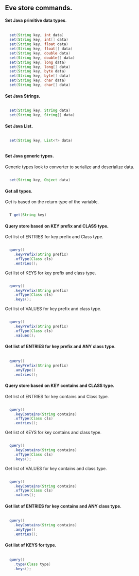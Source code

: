 ## Eve store commands.

#### Set Java primitive data types.

```java
  
  set(String key, int data)
  set(String key, int[] data)
  set(String key, float data)
  set(String key, float[] data)
  set(String key, double data)
  set(String key, double[] data)
  set(String key, long data)
  set(String key, long[] data)
  set(String key, byte data)
  set(String key, byte[] data)
  set(String key, char data)
  set(String key, char[] data)

```

#### Set Java Strings.

```java

  set(String key, String data)
  set(String key, String[] data)

```

#### Set Java List.

```java

  set(String key, List<?> data)
  
```

#### Set Java generic types.

Generic types look to converter to serialize and deserialize data.

```java

  set(String key, Object data)

```

#### Get all types.

Get is based on the return type of the variable.

```java

  T get(String key)

```

#### Query store based on KEY prefix and CLASS type.

Get list of ENTRIES for key prefix and Class type.

```java 

  query()
    .keyPrefix(String prefix)
    .ofType(Class cls)
    .entries();

```

Get list of KEYS for key prefix and class type.

```java 

  query()
    .keyPrefix(String prefix)
    .ofType(Class cls)
    .keys();

```

Get list of VALUES for key prefix and class type.

```java 

  query()
    .keyPrefix(String prefix)
    .ofType(Class cls)
    .values();

```

#### Get list of ENTRIES for key prefix and ANY class type.

```java 

  query()
    .keyPrefix(String prefix)
    .anyType()
    .entries();

```

#### Query store based on KEY contains and CLASS type.

Get list of ENTRIES for key contains and Class type.

```java 

  query()
    .keyContains(String contains)
    .ofType(Class cls)
    .entries();

```

Get list of KEYS for key contains and class type.

```java 

  query()
    .keyContains(String contains)
    .ofType(Class cls)
    .keys();

```

Get list of VALUES for key contains and class type.

```java 

  query()
    .keyContains(String contains)
    .ofType(Class cls)
    .values();

```

#### Get list of ENTRIES for key contains and ANY class type.

```java 

  query()
    .keyContains(String contains)
    .anyType()
    .entries();

```

#### Get list of KEYS for type.

```java

  query()
    .type(Class type)
    .keys();

```
